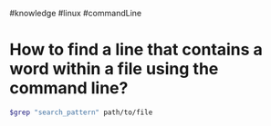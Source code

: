 #knowledge
#linux
#commandLine

# How to find a line that contains a word within a file using the command line?

```sh
$grep "search_pattern" path/to/file
```
